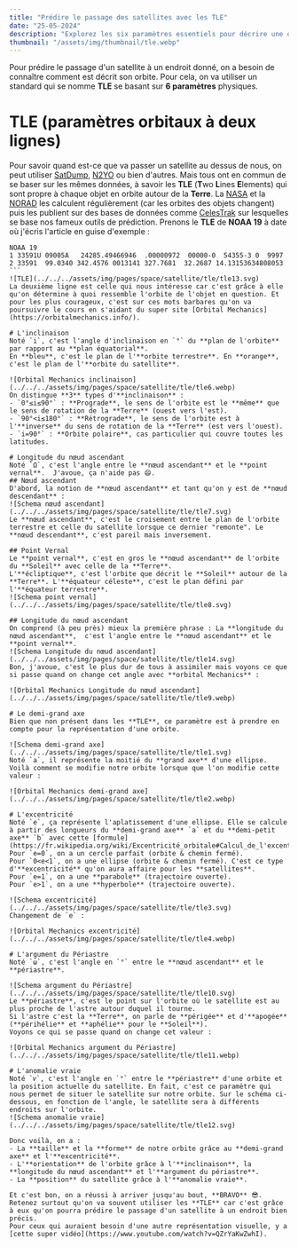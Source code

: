 ```yaml
---
title: "Prédire le passage des satellites avec les TLE"
date: "25-05-2024"
description: "Explorez les six paramètres essentiels pour décrire une orbite et la représentation standardisée des TLE pour prédire le passage des satellites."
thumbnail: "/assets/img/thumbnail/tle.webp"
---
```

Pour prédire le passage d'un satellite à un endroit donné, on a besoin de connaître comment est décrit son orbite. Pour cela, on va utiliser un standard qui se nomme **TLE** se basant sur **6 paramètres** physiques. 

# TLE (paramètres orbitaux à deux lignes)
Pour savoir quand est-ce que va passer un satellite au dessus de nous, on peut utiliser [SatDump](https://www.satdump.org/download/), [N2YO](https://www.n2yo.com/) ou bien d'autres. Mais tous ont en commun de se baser sur les mêmes données, à savoir les **TLE** (**T**wo **L**ines **E**lements) qui sont propre à chaque objet en orbite autour de la **Terre**. La [NASA](https://fr.wikipedia.org/wiki/National_Aeronautics_and_Space_Administration) et la [NORAD](https://fr.wikipedia.org/wiki/Commandement_de_la_d%C3%A9fense_a%C3%A9rospatiale_de_l%27Am%C3%A9rique_du_Nord) les calculent régulièrement (car les orbites des objets changent) puis les publient sur des bases de données comme [CelesTrak](https://celestrak.org/Norad/elements/table.php?GROUP=weather&FORMAT=tle) sur lesquelles se base nos fameux outils de prédiction.
Prenons le **TLE** de **NOAA 19** à date où j'écris l'article en guise d'exemple : 
````
NOAA 19
1 33591U 09005A   24285.49466946  .00000972  00000-0  54355-3 0  9997
2 33591  99.0340 342.4576 0013141 327.7681  32.2687 14.13153634808053
```
![TLE](../../../assets/img/pages/space/satellite/tle/tle13.svg)
La deuxième ligne est celle qui nous intéresse car c'est grâce à elle qu'on détermine à quoi ressemble l'orbite de l'objet en question. Et pour les plus courageux, c'est sur ces mots barbares qu'on va poursuivre le cours en s'aidant du super site [Orbital Mechanics](https://orbitalmechanics.info/).

# L'inclinaison
Noté `i`, c'est l'angle d'inclinaison en `°` du **plan de l'orbite** par rapport au **plan équatorial**. 
En **bleu**, c'est le plan de l'**orbite terrestre**. En **orange**, c'est le plan de l'**orbite du satellite**.

![Orbital Mechanics inclinaison](../../../assets/img/pages/space/satellite/tle/tle6.webp)
On distingue **3** types d'**inclinaison** : 
- `0°≤i≤90°` : **Prograde**, le sens de l'orbite est le **même** que le sens de rotation de la **Terre** (ouest vers l'est).
- `90°<i≤180°` : **Rétrograde**, le sens de l'orbite est à l'**inverse** du sens de rotation de la **Terre** (est vers l'ouest).
- `i=90°` : **Orbite polaire**, cas particulier qui couvre toutes les latitudes. 

# Longitude du nœud ascendant
Noté `Ω`, c'est l'angle entre le **nœud ascendant** et le **point vernal**.  J'avoue, ça n'aide pas 😄.
## Nœud ascendant
D'abord, la notion de **nœud ascendant** et tant qu'on y est de **nœud descendant** :
![Schema nœud ascendant](../../../assets/img/pages/space/satellite/tle/tle7.svg)
Le **nœud ascendant**, c'est le croisement entre le plan de l'orbite terrestre et celle du satellite lorsque ce dernier "remonte". Le **nœud descendant**, c'est pareil mais inversement. 

## Point Vernal
Le **point vernal**, c'est en gros le **nœud ascendant** de l'orbite du **Soleil** avec celle de la **Terre**.
L'**écliptique**, c'est l'orbite que décrit le **Soleil** autour de la **Terre**. L'**équateur céleste**, c'est le plan défini par l'**équateur terrestre**.
![Schema point vernal](../../../assets/img/pages/space/satellite/tle/tle8.svg)

## Longitude du nœud ascendant
On comprend (à peu près) mieux la première phrase : La **longitude du nœud ascendant**,  c'est l'angle entre le **nœud ascendant** et le **point vernal**. 
![Schema Longitude du nœud ascendant](../../../assets/img/pages/space/satellite/tle/tle14.svg)
Bon, j'avoue, c'est le plus dur de tous à assimiler mais voyons ce que si passe quand on change cet angle avec **orbital Mechanics** : 

![Orbital Mechanics Longitude du nœud ascendant](../../../assets/img/pages/space/satellite/tle/tle9.webp)

# Le demi-grand axe
Bien que non présent dans les **TLE**, ce paramètre est à prendre en compte pour la représentation d'une orbite.

![Schema demi-grand axe](../../../assets/img/pages/space/satellite/tle/tle1.svg)
Noté `a`, il représente la moitié du **grand axe** d'une ellipse.
Voilà comment se modifie notre orbite lorsque que l'on modifie cette valeur : 

![Orbital Mechanics demi-grand axe](../../../assets/img/pages/space/satellite/tle/tle2.webp)

# L'excentricité
Noté `e`, ça représente l'aplatissement d'une ellipse. Elle se calcule à partir des longueurs du **demi-grand axe** `a` et du **demi-petit axe** `b` avec cette [formule](https://fr.wikipedia.org/wiki/Excentricité_orbitale#Calcul_de_l'excentricité_d'une_orbite).
Pour `e=0`, on a un cercle parfait (orbite & chemin fermé).
Pour `0<e<1`, on a une ellipse (orbite & chemin fermé). C'est ce type d'**excentricité** qu'on aura affaire pour les **satellites**.
Pour `e=1`, on a une **parabole** (trajectoire ouverte).
Pour `e>1`, on a une **hyperbole** (trajectoire ouverte).

![Schema excentricité](../../../assets/img/pages/space/satellite/tle/tle3.svg)
Changement de `e` :

![Orbital Mechanics excentricité](../../../assets/img/pages/space/satellite/tle/tle4.webp)

# L'argument du Périastre
Noté `ω`, c'est l'angle en `°` entre le **nœud ascendant** et le **périastre**. 

![Schema argument du Périastre](../../../assets/img/pages/space/satellite/tle/tle10.svg)
Le **périastre**, c'est le point sur l'orbite où le satellite est au plus proche de l'astre autour duquel il tourne. 
Si l'astre c'est la **Terre**, on parle de **périgée** et d'**apogée** (**périhélie** et **aphélie** pour le **Soleil**).
Voyons ce qui se passe quand on change cet valeur : 

![Orbital Mechanics argument du Périastre](../../../assets/img/pages/space/satellite/tle/tle11.webp)

# L'anomalie vraie
Noté `𝜈`, c'est l'angle en `°` entre le **périastre** d'une orbite et la position actuelle du satellite. En fait, c'est ce paramètre qui nous permet de situer le satellite sur notre orbite. Sur le schéma ci-dessous, en fonction de l'angle, le satellite sera à différents endroits sur l'orbite.
![Schema anomalie vraie](../../../assets/img/pages/space/satellite/tle/tle12.svg)

Donc voilà, on a : 
- La **taille** et la **forme** de notre orbite grâce au **demi-grand axe** et l'**excentricité**.
- L'**orientation** de l'orbite grâce à l'**inclinaison**, la **longitude du nœud ascendant** et l'**argument du périastre**.
- La **position** du satellite grâce à l'**anomalie vraie**.
  
Et c'est bon, on a réussi à arriver jusqu'au bout, **BRAVO** 😎.
Retenez surtout qu'on va souvent utiliser les **TLE** car c'est grâce à eux qu'on pourra prédire le passage d'un satellite à un endroit bien précis. 
Pour ceux qui auraient besoin d'une autre représentation visuelle, y a [cette super vidéo](https://www.youtube.com/watch?v=QZrYaKwZwhI).
